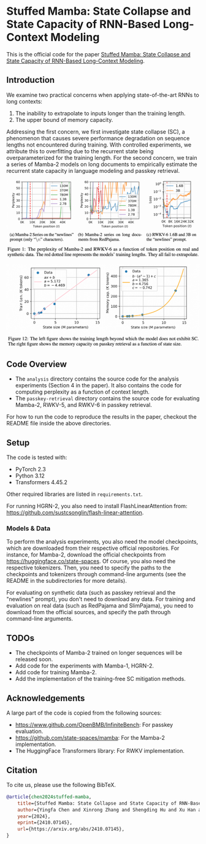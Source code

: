 # Stuffed Mamba: State Collapse and State Capacity of RNN-Based Long-Context Modeling

This is the official code for the paper [Stuffed Mamba: State Collapse and State Capacity of RNN-Based Long-Context Modeling](https://arxiv.org/abs/2410.07145). 

## Introduction

We examine two practical concerns when applying state-of-the-art RNNs to long contexts:

1. The inability to extrapolate to inputs longer than the training length.
2. The upper bound of memory capacity.

Addressing the first concern, we first investigate state collapse (SC), a phenomenon that causes severe performance degradation on sequence lengths not encountered during training. With controlled experiments, we attribute this to overfitting due to the recurrent state being overparameterized for the training length. For the second concern, we train a series of Mamba-2 models on long documents to empirically estimate the recurrent state capacity in language modeling and passkey retrieval.

![](readme-images/fig1.png)

![](readme-images/fig12.png)

## Code Overview

- The `analysis` directory contains the source code for the analysis experiments (Section 4 in the paper). It also contains the code for computing perplexity as a function of context length.
- The `passkey-retrieval` directory contains the source code for evaluating Mamba-2, RWKV-5, and RWKV-6 in passkey retrieval.

For how to run the code to reproduce the results in the paper, checkout the README file inside the above directories.

## Setup

The code is tested with:

- PyTorch 2.3
- Python 3.12
- Transformers 4.45.2

Other required libraries are listed in `requirements.txt`.

For running HGRN-2, you also need to install FlashLinearAttention from: https://github.com/sustcsonglin/flash-linear-attention.

### Models & Data

To perform the analysis experiments, you also need the model checkpoints, which are downloaded from their respective official repositories. For instance, for Mamba-2, download the official checkpoints from <https://huggingface.co/state-spaces>. Of course, you also need the respective tokenizers. Then, you need to specify the paths to the checkpoints and tokenizers through command-line arguments (see the README in the subdirectories for more details).

For evaluating on synthetic data (such as passkey retrieval and the "newlines" prompt), you don't need to download any data. For training and evaluation on real data (such as RedPajama and SlimPajama), you need to download from the official sources, and specify the path through command-line arguments.

## TODOs

- The checkpoints of Mamba-2 trained on longer sequences will be released soon.
- Add code for the experiments with Mamba-1, HGRN-2.
- Add code for training Mamba-2.
- Add the implementation of the training-free SC mitigation methods.

## Acknowledgements

A large part of the code is copied from the following sources:

- <https://www.github.com/OpenBMB/InfiniteBench>: For passkey evaluation.
- <https://github.com/state-spaces/mamba>: For the Mamba-2 implementation.
- The HuggingFace Transformers library: For RWKV implementation.

## Citation

To cite us, please use the following BibTeX.

```bibtex
@article{chen2024stuffed-mamba,
    title={Stuffed Mamba: State Collapse and State Capacity of RNN-Based Long-Context Modeling},
    author={Yingfa Chen and Xinrong Zhang and Shengding Hu and Xu Han and Zhiyuan Liu and Maosong Sun},
    year={2024},
    eprint={2410.07145},
    url={https://arxiv.org/abs/2410.07145}, 
}
```
